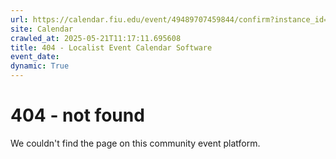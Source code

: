 ```yaml
---
url: https://calendar.fiu.edu/event/49489707459844/confirm?instance_id=49489707497751&return=https%3A%2F%2Fcalendar.fiu.edu%2Fcalendar%3Fevent_types%255B%255D%3D37290279036119
site: Calendar
crawled_at: 2025-05-21T11:17:11.695608
title: 404 - Localist Event Calendar Software
event_date: 
dynamic: True
---
```


# 404 - not found
We couldn't find the page on this community event platform.
